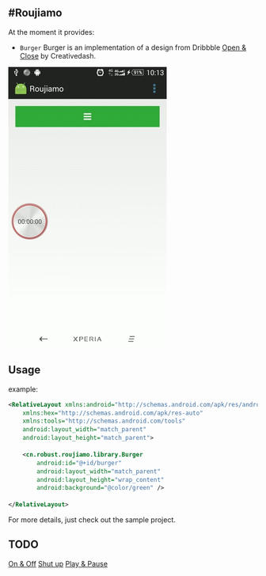 #Roujiamo
------
At the moment it provides:
* ``Burger``
Burger is an implementation of a design from Dribbble [Open & Close][1] by Creativedash.

<img src="https://github.com/sgwhp/Roujiamo/blob/master/screenshot/burger.gif" width="320" height="568" />

## Usage
  example:
```xml
<RelativeLayout xmlns:android="http://schemas.android.com/apk/res/android"
    xmlns:hex="http://schemas.android.com/apk/res-auto"
    xmlns:tools="http://schemas.android.com/tools"
    android:layout_width="match_parent"
    android:layout_height="match_parent">

    <cn.robust.roujiamo.library.Burger
        android:id="@+id/burger"
        android:layout_width="match_parent"
        android:layout_height="wrap_content"
        android:background="@color/green" />

</RelativeLayout>
```

  For more details, just check out the sample project.
  
## TODO
  [On & Off][2]
  [Shut up][3]
  [Play & Pause][4]


  [1]: https://dribbble.com/shots/1623679-Open-Close?list=shots&sort=popular&timeframe=year&offset=0
  [2]: https://dribbble.com/shots/1631598-On-Off?list=shots&sort=popular&timeframe=year&offset=34
  [3]: https://dribbble.com/shots/1660442-Shut-Up?list=shots&sort=popular&timeframe=year&offset=52
  [4]: https://dribbble.com/shots/1681359-Play-Pause?list=users&offset=52